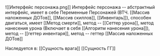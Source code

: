 ![[Интерфейс персонажа.png]]
Интерфейс персонажа -- абстрактный интерфейс, имеет в себе Переменные Персонажей (ВТЧ. [[Массив наложенных ДОТов]], [[Массив скиллов]], [[Инвентарь]]), способен двигаться, имеет [[Метод смерти]], метод -- [[Сеттер урона]], метод нанесения урона (Включает в себя [[Алгоритм нанесения урона]]), метод -- [[геттер инвентаря]], метод -- геттер [[Массив наложенных ДОТов]]



Наследуется в:
[[Сущность врага]]
[[Сущность ГГ]]

